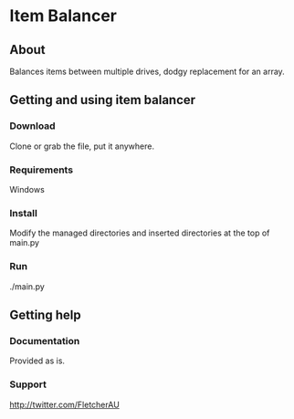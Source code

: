# Item Balancer

## About

Balances items between multiple drives, dodgy replacement for an array.

## Getting and using item balancer

### Download

Clone or grab the file, put it anywhere.

### Requirements

Windows

### Install

Modify the managed directories and inserted directories at the top of main.py

### Run

./main.py

## Getting help

### Documentation

Provided as is.

### Support

http://twitter.com/FletcherAU